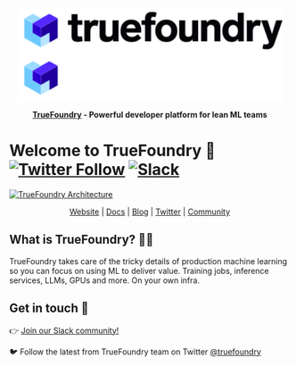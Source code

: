 <div align="center" style="text-align: center">

<p style="text-align: center">
  <img height="85" align="center" src="assets/TF-dark.svg#gh-light-mode-only" alt="TrueFoundry"><img height="85" align="center" src="assets/TF-white.svg#gh-dark-mode-only" alt="TrueFoundry">
</p>

**[TrueFoundry](https://truefoundry.com) - Powerful developer platform for lean ML teams**
</div>

# Welcome to TrueFoundry 👋  [![Twitter Follow](https://img.shields.io/twitter/follow/truefoundry?style=social)](https://twitter.com/truefoundry) [![Slack](https://img.shields.io/badge/Slack-Join-4A154B?style=social)](https://join.slack.com/t/truefoundry/shared_invite/zt-1siovkugy-yJLZF2FPz7HQjNxmKMuZSg)

[![TrueFoundry Architecture](https://github.com/truefoundry/.github/assets/67226124/9ea1a290-c257-48b8-b395-9b967674ff7b)](http://truefoundry.com)



<div align="center">
<a href="https://truefoundry.com">Website</a> | <a href="https://docs.truefoundry.com">Docs</a> | <a href="https://blog.truefoundry.com">Blog</a> | <a href="https://twitter.com/truefoundry">Twitter</a> | <a href="https://join.slack.com/t/truefoundry/shared_invite/zt-1siovkugy-yJLZF2FPz7HQjNxmKMuZSg">Community</a>
</div>

## What is TrueFoundry? 👩‍🍳

TrueFoundry takes care of the tricky details of production machine learning so you can focus on using ML to deliver value. Training jobs, inference services, LLMs, GPUs and more. On your own infra.

## Get in touch 💬

👉 [Join our Slack community!](https://join.slack.com/t/truefoundry/shared_invite/zt-1siovkugy-yJLZF2FPz7HQjNxmKMuZSg)

🐦 Follow the latest from TrueFoundry team on Twitter [@truefoundry](https://twitter.com/truefoundry)
